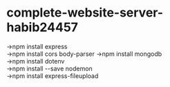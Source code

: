 # complete-website-server-habib24457  
->npm install express  
->npm install cors body-parser
->npm install mongodb  
->npm install dotenv  
->npm install --save nodemon  
->npm install express-fileupload  

